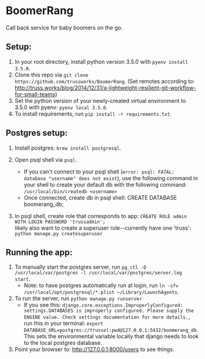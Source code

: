 # BoomerRang
Call back service for baby boomers on the go.

## Setup:
 1. In your root directory, install python version 3.5.0 with `pyenv install 3.5.0`.
 2. Clone this repo via `git clone https://github.com/trussworks/BoomerRang`. (Set remotes according to: http://truss.works/blog/2014/12/31/a-lightweight-resilient-git-workflow-for-small-teams)
 3. Set the python version of your newly-created virtual environment to 3.5.0 with pyenv: `pyenv local 3.5.0`.
 4. To install requirements, run `pip install -r requirements.txt`.

## Postgres setup:

1. Install postgres: `brew install postgresql`.
2. Open psql shell via `psql`.
	* If you can't connect to your psql shell (`error: psql: FATAL:  database "username" does not exist`), use the following command in your shell to create your default db with the following command: `/usr/local/bin/createdb <username>`
	* 	Once connected, create db in psql shell: CREATE DATABASE boomerang_db;

3. In psql shell, create role that corresponds to app:
 `CREATE ROLE admin WITH LOGIN PASSWORD 'trussadmin';`  
 likely also want to create a superuser role--currently have one 'truss':
 `python manage.py createsuperuser`


## Running the app:

1. To manually start the postgres server, run `pg_ctl -D /usr/local/var/postgres -l /usr/local/var/postgres/server.log start`.
	* Note: to have postgres automatically run at login, run `ln -sfv /usr/local/opt/postgresql/*.plist ~/Library/LaunchAgents`.
2. To run the server, run `python manage.py runserver`
	* If you see this: `django.core.exceptions.ImproperlyConfigured: settings.DATABASES is improperly configured. Please supply the ENGINE value. Check settings documentation for more details.`, run this in your terminal: `export DATABASE_URL=postgres://trussel:pwd@127.0.0.1:5432/boomerang_db`. This sets the environmental variable locally that django needs to look to the local postgres database.
3. Point your browser to: http://127.0.0.1:8000/users to see things.
